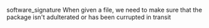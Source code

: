 software_signature
  When given a file, we need to make sure that the package isn't adulterated or has been currupted in transit